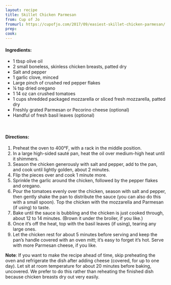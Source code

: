 ```yaml
---
layout: recipe
title: Skillet Chicken Parmesan
from: Cup of Jo
fromurl: https://cupofjo.com/2017/09/easiest-skillet-chicken-parmesan/
prep: 
cook: 
---
```


#### Ingredients:

* 1 tbsp olive oil
* 2 small boneless, skinless chicken breasts, patted dry
* Salt and pepper
* 1 garlic clove, minced
* Large pinch of crushed red pepper flakes
* ¼ tsp dried oregano
* 1 14 oz can crushed tomatoes
* 1 cups shredded packaged mozzarella or sliced fresh mozzarella, patted dry
* Freshly grated Parmesan or Pecorino cheese (optional)
* Handful of fresh basil leaves (optional)

<br>

#### Directions:

1. Preheat the oven to 400°F, with a rack in the middle position. 
2. In a large high-sided sauté pan, heat the oil over medium-high heat until it shimmers. 
3. Season the chicken generously with salt and pepper, add to the pan, and cook until lightly golden, about 2 minutes. 
4. Flip the pieces over and cook 1 minute more.
5. Sprinkle the garlic around the chicken, followed by the pepper flakes and oregano. 
6. Pour the tomatoes evenly over the chicken, season with salt and pepper, then gently shake the pan to distribute the sauce (you can also do this with a small spoon). Top the chicken with the mozzarella and Parmesan (if using) to taste.
7. Bake until the sauce is bubbling and the chicken is just cooked through, about 12 to 14 minutes. (Brown it under the broiler, if you like.) 
8. Once it’s off the heat, top with the basil leaves (if using), tearing any large ones. 
9. Let the chicken rest for about 5 minutes before serving and keep the pan’s handle covered with an oven mitt; it’s easy to forget it’s hot. Serve with more Parmesan cheese, if you like.

**Note**: If you want to make the recipe ahead of time, skip preheating the oven and refrigerate the dish after adding cheese (covered, for up to one day). Let sit at room temperature for about 20 minutes before baking, uncovered. We prefer to do this rather than reheating the finished dish because chicken breasts dry out very easily.
